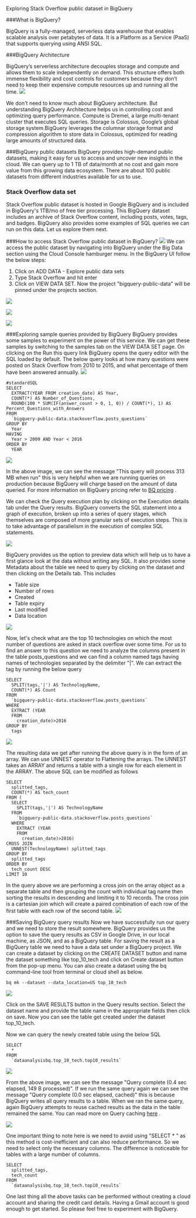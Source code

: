 Exploring Stack Overflow public dataset in BigQuery


###What is BigQuery?

BigQuery is a fully-managed, serverless data warehouse that enables scalable analysis over petabytes of data. It is a Platform as a Service (PaaS) that supports querying using ANSI SQL.

###BigQuery Architecture

BigQuery’s serverless architecture decouples storage and compute and allows them to scale independently on demand. This structure offers both immense flexibility and cost controls for customers because they don’t need to keep their expensive compute resources up and running all the time.
![](/images/markdownx/bqArchitecture.png)

We don't need to know much about BigQuery architecture. But understanding BigQuery Architecture helps us in controlling cost and optimizing query performance. Compute is Dremel, a large multi-tenant cluster that executes SQL queries. Storage is Colossus, Google’s global storage system.BigQuery leverages the columnar storage format and compression algorithm to store data in Colossus, optimized for reading large amounts of structured data.

###BigQuery public datasets
BigQuery provides high-demand public datasets, making it easy for us to access and uncover new insights in the cloud. We can query up to 1 TB of data/month at no cost and gain more value from this growing data ecosystem. There are about 100 public datasets from different industries available for us to use.

### Stack Overflow data set
Stack Overflow public dataset is hosted in Google BigQuery and is included in BigQuery's 1TB/mo of free tier processing. This BigQuery dataset includes an archive of Stack Overflow content, including posts, votes, tags, and badges. BigQuery also provides some examples of SQL queries we can run on this data. Let us explore them next.

###How to access Stack Overflow public dataset in BigQuery?
![](/images/markdownx/bq-menu.png)
We can access the public dataset by navigating into BigQuery under the Big Data section using the Cloud Console hamburger menu. In the BigQuery UI follow the below steps:

1. Click on ADD DATA - Explore public data sets
2. Type Stack Overflow and hit enter
3. Click on VIEW DATA SET. Now the project "bigquery-public-data" will be pinned under the projects section.

![](/images/markdownx/AddData.png)

![](/images/markdownx/stackoverflow.png)

![](/images/markdownx/stackoverflow_overview.png)

###Exploring sample queries provided by BigQuery
BigQuery provides some samples to experiment on the power of this service. We can get these samples by switching to the samples tab on the VIEW DATA SET page. On clicking on the Run this query link BigQuery opens the query editor with the SQL loaded by default. The below query looks at how many questions were posted on Stack Overflow from 2010 to 2015, and what percentage of them have been answered annually.
![](/images/markdownx/overview.png)

```
#standardSQL
SELECT
  EXTRACT(YEAR FROM creation_date) AS Year,
  COUNT(*) AS Number_of_Questions,
  ROUND(100 * SUM(IF(answer_count > 0, 1, 0)) / COUNT(*), 1) AS Percent_Questions_with_Answers
FROM
  `bigquery-public-data.stackoverflow.posts_questions`
GROUP BY
  Year
HAVING
  Year > 2009 AND Year < 2016 
ORDER BY
  YEAR
```
![](/images/markdownx/qqq.png)

In the above image, we can see the message "This query will process 313 MB when run" this is very helpful when we are running queries on production because BigQuery will charge based on the amount of data queried. For more information on BigQuery pricing refer to [BQ pricing](https://cloud.google.com/bigquery/pricing) .

We can check the Query execution plan by clicking on the Execution details tab under the Query results. BigQuery converts the SQL statement into a graph of execution, broken up into a series of query stages, which themselves are composed of more granular sets of execution steps. This is to take advantage of parallelism in the execution of complex SQL statements.

![](/images/markdownx/execplan.png)

BigQuery provides us the option to preview data which will help us to have a first glance look at the data without writing any SQL. It also provides some Metadata about the table we need to query by clicking on the dataset and then clicking on the Details tab. This includes

* Table size
* Number of rows
* Created
* Table expiry
* Last modified
* Data location

![](/images/markdownx/details.png)

Now, let's check what are the top 10 technologies on which the most number of questions are asked in stack overflow over some time. For us to find an answer to this question we need to analyze the columns present in the table posts_questions and we can find a column named tags having names of technologies separated by the delimiter "|". We can extract the tag by running the below query
```
SELECT
  SPLIT(tags,'|') AS TechnologyName,
  COUNT(*) AS Count
FROM
  `bigquery-public-data.stackoverflow.posts_questions`
WHERE
  EXTRACT (YEAR
  FROM
    creation_date)>2016
GROUP BY
  tags
```
![](/images/markdownx/array_data.png)

The resulting data we get after running the above query is in the form of an array. We can use UNNEST operator to Flattening the arrays. The UNNEST takes an ARRAY and returns a table with a single row for each element in the ARRAY. The above SQL can be modified as follows

```
SELECT
  splitted_tags,
  COUNT(*) AS tech_count
FROM (
  SELECT
    SPLIT(tags,'|') AS TechnologyName
  FROM
    `bigquery-public-data.stackoverflow.posts_questions`
  WHERE
    EXTRACT (YEAR
    FROM
      creation_date)>2016)
CROSS JOIN
  UNNEST(TechnologyName) splitted_tags
GROUP BY
  splitted_tags
ORDER BY
  tech_count DESC
LIMIT 10
```
In the query above we are performing a cross join on the array object as a separate table and then grouping the count with individual tag name then sorting the results in descending and limiting it to 10 records. The cross join is a cartesian join which will create a paired combination of each row of the first table with each row of the second table.
![](/images/markdownx/result_1.png)

###Saving BigQuery query results
Now we have successfully run our query and we need to store the result somewhere. BigQuery provides us the option to save the query results as CSV in Google Drive, in our local machine, as JSON, and as a BigQuery table. For saving the result as a BigQuery table we need to have a data set under a BigQuery project. We can create a dataset by clicking on the CREATE DATASET button and name the dataset something like top_10_tech and click on Create dataset button from the pop-up menu. You can also create a dataset using the bq command-line tool from terminal or cloud shell as below.

```
bq mk --dataset --data_location=US top_10_tech
```
![](/images/markdownx/save_res.png)

Click on the SAVE RESULTS button in the Query results section. Select the dataset name and provide the table name in the appropriate fields then click on save. Now you can see the table get created under the dataset top_10_tech.

Now we can query the newly created table using the below SQL

```
SELECT
  *
FROM
  `dataanalysisbq.top_10_tech.top10_results`
```
![](/images/markdownx/first_query.png)

From the above image, we can see the message "Query complete (0.4 sec elapsed, 149 B processed)". If we run the same query again we can see the message "Query complete (0.0 sec elapsed, cached)" this is because BigQuery writes all query results to a table. When we ran the same query, again BigQuery attempts to reuse cached results as the data in the table remained the same. You can read more on Query caching [here](https://cloud.google.com/bigquery/docs/cached-results) .

![](/images/markdownx/cached_query.png)

One important thing to note here is we need to avoid using "SELECT * " as this method is cost-inefficient and can also reduce performance. So we need to select only the necessary columns. The difference is noticeable for tables with a large number of columns.

```
SELECT
  splitted_tags,
  tech_count
FROM
  `dataanalysisbq.top_10_tech.top10_results`
```
One last thing all the above tasks can be performed without creating a cloud account and sharing the credit card details. Having a Gmail account is good enough to get started. So please feel free to experiment with BigQuery.
